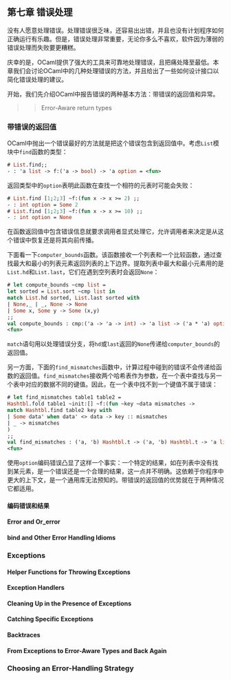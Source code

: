 ## 第七章 错误处理
没有人愿意处理错误。处理错误很乏味，还容易出出错，并且也没有计划程序如何正确运行有乐趣。但是，错误处理非常重要，无论你多么不喜欢，软件因为薄弱的错误处理而失败要更糟糕。

庆幸的是，OCaml提供了强大的工具来可靠地处理错误，且把痛处降至最低。本章我们会讨论OCaml中的几种处理错误的方法，并且给出了一些如何设计接口以简化错误处理的建议。

开始，我们先介绍OCaml中报告错误的两种基本方法：带错误的返回值和异常。
>> Error-Aware return types

### 带错误的返回值
OCaml中抛出一个错误最好的方法就是把这个错误包含到返回值中。考虑`List`模块中`find`函数的类型：
```ocaml
# List.find;;
- : 'a list -> f:('a -> bool) -> 'a option = <fun>
```
返回类型中的`option`表明此函数在查找一个相符的元表时可能会失败：
```ocaml
# List.find [1;2;3] ~f:(fun x -> x >= 2) ;;
- : int option = Some 2
# List.find [1;2;3] ~f:(fun x -> x >= 10) ;;
- : int option = None
```
在函数返回值中包含错误信息就要求调用者显式处理它，允许调用者来决定是从这个错误中恢复还是将其向前传播。

下面看一下`computer_bounds`函数。该函数接收一个列表和一个比较函数，通过查找最大和最小的列表元素返回列表的上下边界。提取列表中最大和最小元素用的是`List.hd`和`List.last`，它们在遇到空列表时会返回`None`：
```ocaml
# let compute_bounds ~cmp list =
let sorted = List.sort ~cmp list in
match List.hd sorted, List.last sorted with
| None,_ | _, None -> None
| Some x, Some y -> Some (x,y)
;;
val compute_bounds : cmp:('a -> 'a -> int) -> 'a list -> ('a * 'a) option =
<fun>
```
`match`语句用以处理错误分支，将`hd`或`last`返回的`None`传递给`computer_bounds`的返回值。

另一方面，下面的`find_mismatches`函数中，计算过程中碰到的错误不会传递给函数的返回值。`find_mismatches`接收两个哈希表作为参数，在一个表中查找与另一个表中对应的数据不同的键值。因此，在一个表中找不到一个键值不属于错误：
```ocaml
# let find_mismatches table1 table2 =
Hashtbl.fold table1 ~init:[] ~f:(fun ~key ~data mismatches ->
match Hashtbl.find table2 key with
| Some data' when data' <> data -> key :: mismatches
| _ -> mismatches
)
;;
val find_mismatches : ('a, 'b) Hashtbl.t -> ('a, 'b) Hashtbl.t -> 'a list =
<fun>
```
使用`option`编码错误凸显了这样一个事实：一个特定的结果，如在列表中没有找到某元素，是一个错误还是一个合理的结果，这一点并不明确。这依赖于你程序中更大的上下文，是一个通用库无法预知的。带错误的返回值的优势就在于两种情况它都适用。

#### 编码错误和结果
#### Error and Or_error
#### bind and Other Error Handling Idioms

### Exceptions
#### Helper Functions for Throwing Exceptions
#### Exception Handlers
#### Cleaning Up in the Presence of Exceptions
#### Catching Specific Exceptions
#### Backtraces
#### From Exceptions to Error-Aware Types and Back Again

### Choosing an Error-Handling Strategy
